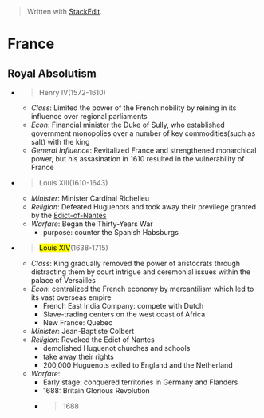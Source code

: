 <blockquote>
<p>Written with <a href="https://stackedit.io/">StackEdit</a>.</p>
</blockquote>
<h1 id="france">France</h1>
<h2 id="royal-absolutism">Royal Absolutism</h2>
<ul>
<li>
<blockquote>
<p>Henry IV(1572-1610)</p>
</blockquote>
<ul>
<li><em>Class</em>: Limited the power of the French nobility by reining in its influence over regional parliaments</li>
<li><em>Econ</em>: Financial minister the Duke of Sully, who established government monopolies over a number of key commodities(such as salt) with the king</li>
<li><em>General Influence</em>: Revitalized France and strengthened monarchical power, but his assasination in 1610 resulted in the vulnerability of France</li>
</ul>
</li>
<li>
<blockquote>
<p>Louis XIII(1610-1643)</p>
</blockquote>
<ul>
<li><em>Minister</em>: Minister Cardinal Richelieu</li>
<li><em>Religion</em>: Defeated Huguenots and took away their previlege granted by the <a href="https://www.britannica.com/event/Edict-of-Nantes">Edict-of-Nantes</a></li>
<li><em>Warfare</em>: Began the Thirty-Years War
<ul>
<li>purpose: counter the Spanish Habsburgs</li>
</ul>
</li>
</ul>
</li>
<li>
<blockquote>
<p><mark>Louis XIV</mark>(1638-1715)</p>
</blockquote>
<ul>
<li><em>Class</em>: King gradually removed the power of aristocrats through distracting them by court intrigue and ceremonial issues within the palace of Versailles</li>
<li><em>Econ</em>: centralized the French economy by mercantilism which led to its vast overseas empire
<ul>
<li>French East India Company: compete with Dutch</li>
<li>Slave-trading centers on the west coast of Africa</li>
<li>New France: Quebec</li>
</ul>
</li>
<li><em>Minister</em>: Jean-Baptiste Colbert</li>
<li><em>Religion</em>: Revoked the Edict of Nantes
<ul>
<li>demolished Huguenot churches and schools</li>
<li>take away their rights</li>
<li>200,000 Huguenots exiled to England and the Netherland</li>
</ul>
</li>
<li><em>Warfare</em>:
<ul>
<li>Early stage: conquered territories in Germany and Flanders</li>
<li>1688: Britain Glorious Revolution</li>
<li>
<blockquote>
<p>1688</p>
</blockquote>
</li>
</ul>
</li>
</ul>
</li>
</ul>

